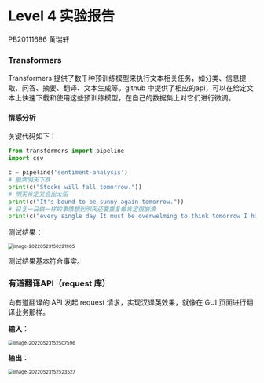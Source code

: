 # Level 4 实验报告

PB20111686 黄瑞轩

### Transformers

Transformers 提供了数千种预训练模型来执行文本相关任务，如分类、信息提取、问答、摘要、翻译、文本生成等。github 中提供了相应的api，可以在给定文本上快速下载和使用这些预训练模型，在自己的数据集上对它们进行微调。

#### 情感分析

关键代码如下：

```python
from transformers import pipeline
import csv

c = pipeline('sentiment-analysis')
# 股票明天下跌
print(c("Stocks will fall tomorrow."))
# 明天肯定又会出太阳
print(c("It's bound to be sunny again tomorrow."))
# 日复一日做一样的事情想到明天还要重复做肯定很崩溃
print(c("every single day It must be overwelming to think tomorrow I have to do it over again."))
```

测试结果：

<img src="C:/Users/10258/AppData/Roaming/Typora/typora-user-images/image-20220523150221965.png" alt="image-20220523150221965" style="zoom:67%;" />

测试结果基本符合事实。

### 有道翻译API（request 库）

向有道翻译的 API 发起 request 请求，实现汉译英效果，就像在 GUI 页面进行翻译业务那样。

**输入**：

<img src="C:/Users/10258/AppData/Roaming/Typora/typora-user-images/image-20220523152507596.png" alt="image-20220523152507596" style="zoom:67%;" />

**输出**：

<img src="C:/Users/10258/AppData/Roaming/Typora/typora-user-images/image-20220523152523527.png" alt="image-20220523152523527" style="zoom:67%;" />
